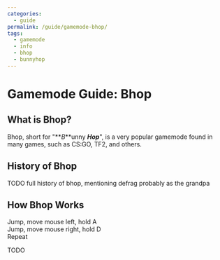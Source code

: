 ```yaml
---
categories:
  - guide
permalink: /guide/gamemode-bhop/
tags:
  - gamemode
  - info
  - bhop
  - bunnyhop
---
```


# Gamemode Guide: Bhop

## What is Bhop?

Bhop, short for "**_B_**unny **_Hop_**", is a very popular gamemode found in many games, such as CS:GO, TF2, and others.

## History of Bhop

TODO full history of bhop, mentioning defrag probably as the grandpa

## How Bhop Works

Jump, move mouse left, hold A  
Jump, move mouse right, hold D  
Repeat

TODO
